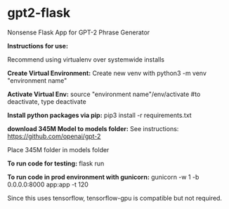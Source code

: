 # gpt2-flask
Nonsense Flask App for GPT-2 Phrase Generator

**Instructions for use:**

Recommend using virtualenv over systemwide installs

**Create Virtual Environment:**
Create new venv with python3 -m venv "environment name"

**Activate Virtual Env:**
source "environment name"/env/activate
#to deactivate, type deactivate

**Install python packages via pip:**
pip3 install -r requirements.txt

**download 345M Model to models folder:**
See instructions: https://github.com/openai/gpt-2

Place 345M folder in models folder

**To run code for testing:**
flask run

**To run code in prod environment with gunicorn:**
gunicorn -w 1 -b 0.0.0.0:8000 app:app -t 120

Since this uses tensorflow, tensorflow-gpu is compatible but not required. 
